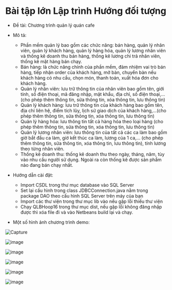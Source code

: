 # Bài tập lớn Lập trình Hướng đối tượng
* Đề tài: Chương trình quản lý quán cafe

* Mô tả:
  - Phần mềm quản lý bao gồm các chức năng: bán hàng, quản lý nhân viên, quản lý khách hàng, quản lý hàng hóa, quản lý lương nhân viên và thống kê doanh thu bán hàng, thống kê lương chi trả nhân viên, thống kê mặt hàng bán chạy.
  - Bán hàng: là chức năng chính của phần mềm, đảm nhiệm vai trò bán hàng, tiếp nhận order của khách hàng, mở bàn, chuyển bàn nếu khách hàng có nhu cầu, chọn món, thanh toán, xuất hóa đơn cho khách hàng.
  - Quản lý nhân viên: lưu trữ thông tin của nhân viên bao gồm tên, giới tính, số điện thoại, mã đăng nhập, mật khẩu, địa chỉ, số điện thoại,…(cho phép thêm thông tin, sửa thông tin, xóa thông tin, lưu thông tin)
  - Quản lý khách hàng: lưu trữ thông tin của khách hàng bao gồm tên, địa chỉ liên hệ, điểm tích lũy, lịch sử giao dịch của khách hàng,…(cho phép thêm thông tin, sửa thông tin, xóa thông tin, lưu thông tin)
  - Quản lý hàng hóa: lưu thông tin tất cả hàng hóa theo loại hàng (cho phép thêm thông tin, sửa thông tin, xóa thông tin, lưu thông tin)
  - Quản lý lương nhân viên: lưu thông tin của tất cả các ca làm bao gồm giờ bắt đầu ca làm, giờ kết thúc ca làm, lương của 1 ca,… (cho phép thêm thông tin, sửa thông tin, xóa thông tin, lưu thông tin), tính lương theo từng nhân viên.
  - Thống kê doanh thu: thống kê doanh thu theo ngày, tháng, năm, tùy vào nhu cầu người sử dụng. Ngoài ra còn thống kê được sản phẩm nào đang bán chạy nhất.

* Hướng dẫn cài đặt:
  - Import CSDL trong thư mục database vào SQL Server
  - Set lại cấu hình trong class JDBCConnection.java nằm trong package DAO theo cấu hình SQL Server trên máy của bạn
  - Import các thư viện trong thư mục lib vào nếu gặp lỗi thiếu thư viện
  - Chạy QLBHoop16 trong thư mục dist, nếu gặp lỗi không đăng nhập được thì xóa file đi và vào Netbeans build lại và chạy.
* Một số hình ảnh chương trình demo:

![Capture](https://user-images.githubusercontent.com/62825098/119698729-bad97380-be7b-11eb-91f5-08388538ccb6.JPG)

![image](https://user-images.githubusercontent.com/62825098/119698849-d9d80580-be7b-11eb-9e28-c0d6bea68aec.png)

![image](https://user-images.githubusercontent.com/62825098/119698862-de9cb980-be7b-11eb-966f-5c3c6c0022cc.png)

![image](https://user-images.githubusercontent.com/62825098/119699034-fe33e200-be7b-11eb-9239-b6b9888d067e.png)

![image](https://user-images.githubusercontent.com/62825098/119699280-2e7b8080-be7c-11eb-95da-abbdfaab5a3d.png)

![image](https://user-images.githubusercontent.com/62825098/119699152-0db32b00-be7c-11eb-8871-709e838c726d.png)


